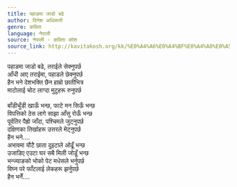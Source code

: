 ```yaml
---
title: पहाडमा जाडो बढे
author: दिनेश अधिकारी
genre: कविता
language: नेपाली
source: नेपाली - कविता कोश
source_link: http://kavitakosh.org/kk/%E0%A4%A6%E0%A4%BF%E0%A4%A8%E0%A5%87%E0%A4%B6_%E0%A4%85%E0%A4%A7%E0%A4%BF%E0%A4%95%E0%A4%BE%E0%A4%B0%E0%A5%80
---
```


पहाडमा जाडो बढे, तराईले सेक्नुपर्छ  
आँधी आए तराईमा, पहाडले छेक्नुपर्छ  
हैन भने देशभक्ति छैन हाम्रो छातीभित्र  
माटोलाई चोट लाग्दा मुटुहरू रुनुपर्छ  
   
बाँडीचुँडी खाऊँ भन्छ, फाटे मन सिऊँ भन्छ  
विपत्तिको ठेस लागे साझा आँसु रोऊँ भन्छ  
पूर्वतिर पैह्रो जाँदा, पश्चिमले जुट्नुपर्छ  
दक्षिणका तिर्खाहरू उत्तरले मेट्नुपर्छ  
हैन भने....  
अभावमा यौटै छाता दुइटाले ओढूँ भन्छ  
उजाडिए एउटा घर सबै मिली जोडूँ भन्छ  
भन्ज्याङको भोको पेट मधेसले भर्नुपर्छ  
विघ्न परे फाँटलाई लेकहरू झर्नुपर्छ  
हैन भनेँ....
